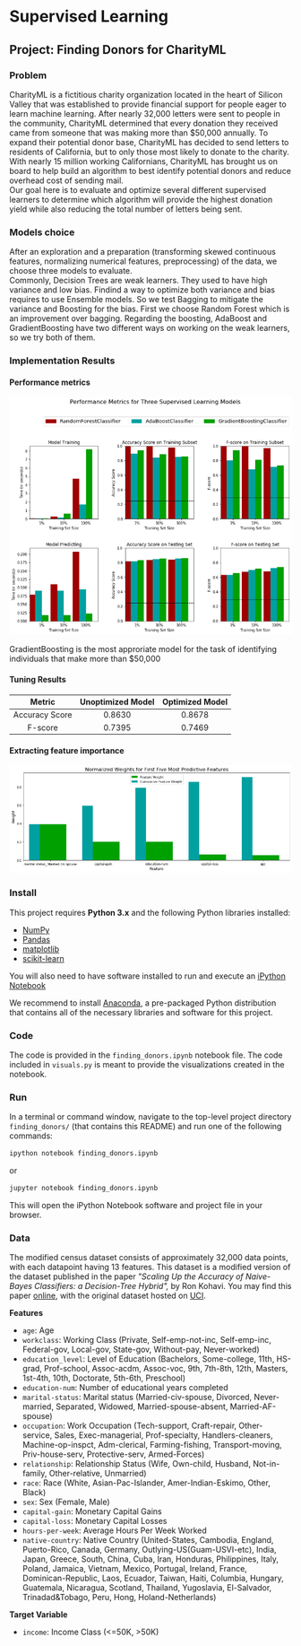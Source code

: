 
# Supervised Learning
## Project: Finding Donors for CharityML

### Problem

CharityML is a fictitious charity organization located in the heart of Silicon Valley that was established to provide financial support for people eager to learn machine learning. After nearly 32,000 letters were sent to people in the community, CharityML determined that every donation they received came from someone that was making more than $50,000 annually. To expand their potential donor base, CharityML has decided to send letters to residents of California, but to only those most likely to donate to the charity. With nearly 15 million working Californians, CharityML has brought us on board to help build an algorithm to best identify potential donors and reduce overhead cost of sending mail.    
Our goal here is to evaluate and optimize several different supervised learners to determine which algorithm will provide the highest donation yield while also reducing the total number of letters being sent.

### Models choice

After an exploration and a preparation (transforming skewed continuous features, normalizing numerical features, preprocessing) of the data, we choose three models to evaluate.   
Commonly, Decision Trees are weak learners. They used to have high variance and low bias. Findind a way to optimize both variance and bias requires to use Ensemble models. So we test Bagging to mitigate the variance and Boosting for the bias. First we choose Random Forest which is an improvement over bagging. Regarding the boosting, AdaBoost and GradientBoosting have two different ways on working on the weak learners, so we try both of them.    

### Implementation Results

#### Performance metrics

![image info](images/supervised_learning_models_metrics.png) 


GradientBoosting is the most approriate model for the task of identifying individuals that make more than $50,000   


#### Tuning Results

|     Metric     | Unoptimized Model | Optimized Model |
| :------------: | :---------------: | :-------------: | 
| Accuracy Score |      0.8630       |    0.8678       |
| F-score        |      0.7395       |    0.7469       |


#### Extracting feature importance

![image info](images/1st_5_most_predictive_features_weights.png)


### Install

This project requires **Python 3.x** and the following Python libraries installed:

- [NumPy](http://www.numpy.org/)
- [Pandas](http://pandas.pydata.org)
- [matplotlib](http://matplotlib.org/)
- [scikit-learn](http://scikit-learn.org/stable/)

You will also need to have software installed to run and execute an [iPython Notebook](http://ipython.org/notebook.html)

We recommend to install [Anaconda](https://www.continuum.io/downloads), a pre-packaged Python distribution that contains all of the necessary libraries and software for this project. 

### Code

The code is provided in the `finding_donors.ipynb` notebook file. The code included in `visuals.py` is meant to provide the visualizations created in the notebook.

### Run

In a terminal or command window, navigate to the top-level project directory `finding_donors/` (that contains this README) and run one of the following commands:

```bash
ipython notebook finding_donors.ipynb
```  
or
```bash
jupyter notebook finding_donors.ipynb
```

This will open the iPython Notebook software and project file in your browser.

### Data

The modified census dataset consists of approximately 32,000 data points, with each datapoint having 13 features. This dataset is a modified version of the dataset published in the paper *"Scaling Up the Accuracy of Naive-Bayes Classifiers: a Decision-Tree Hybrid",* by Ron Kohavi. You may find this paper [online](https://www.aaai.org/Papers/KDD/1996/KDD96-033.pdf), with the original dataset hosted on [UCI](https://archive.ics.uci.edu/ml/datasets/Census+Income).

**Features**
- `age`: Age
- `workclass`: Working Class (Private, Self-emp-not-inc, Self-emp-inc, Federal-gov, Local-gov, State-gov, Without-pay, Never-worked)
- `education_level`: Level of Education (Bachelors, Some-college, 11th, HS-grad, Prof-school, Assoc-acdm, Assoc-voc, 9th, 7th-8th, 12th, Masters, 1st-4th, 10th, Doctorate, 5th-6th, Preschool)
- `education-num`: Number of educational years completed
- `marital-status`: Marital status (Married-civ-spouse, Divorced, Never-married, Separated, Widowed, Married-spouse-absent, Married-AF-spouse)
- `occupation`: Work Occupation (Tech-support, Craft-repair, Other-service, Sales, Exec-managerial, Prof-specialty, Handlers-cleaners, Machine-op-inspct, Adm-clerical, Farming-fishing, Transport-moving, Priv-house-serv, Protective-serv, Armed-Forces)
- `relationship`: Relationship Status (Wife, Own-child, Husband, Not-in-family, Other-relative, Unmarried)
- `race`: Race (White, Asian-Pac-Islander, Amer-Indian-Eskimo, Other, Black)
- `sex`: Sex (Female, Male)
- `capital-gain`: Monetary Capital Gains
- `capital-loss`: Monetary Capital Losses
- `hours-per-week`: Average Hours Per Week Worked
- `native-country`: Native Country (United-States, Cambodia, England, Puerto-Rico, Canada, Germany, Outlying-US(Guam-USVI-etc), India, Japan, Greece, South, China, Cuba, Iran, Honduras, Philippines, Italy, Poland, Jamaica, Vietnam, Mexico, Portugal, Ireland, France, Dominican-Republic, Laos, Ecuador, Taiwan, Haiti, Columbia, Hungary, Guatemala, Nicaragua, Scotland, Thailand, Yugoslavia, El-Salvador, Trinadad&Tobago, Peru, Hong, Holand-Netherlands)

**Target Variable**
- `income`: Income Class (<=50K, >50K)
